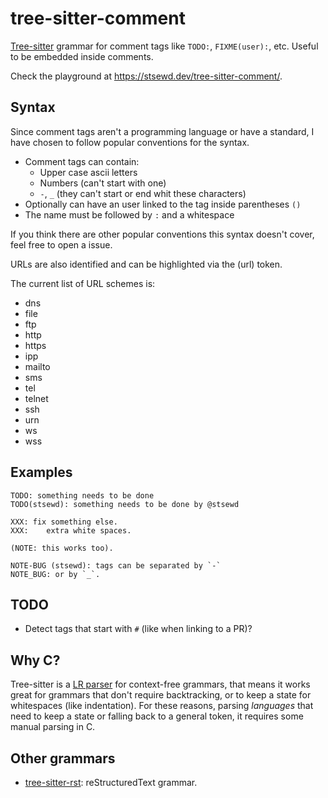# tree-sitter-comment

[Tree-sitter](https://github.com/tree-sitter/tree-sitter) grammar for comment tags like `TODO:`, `FIXME(user):`, etc.
Useful to be embedded inside comments.

Check the playground at <https://stsewd.dev/tree-sitter-comment/>.

## Syntax

Since comment tags aren't a programming language or have a standard,
I have chosen to follow popular conventions for the syntax.

* Comment tags can contain:
  - Upper case ascii letters
  - Numbers (can't start with one)
  - `-`, `_` (they can't start or end whit these characters)
* Optionally can have an user linked to the tag inside parentheses `()`
* The name must be followed by `:` and a whitespace

If you think there are other popular conventions this syntax doesn't cover,
feel free to open a issue.

URLs are also identified and can be highlighted via the (url) token.

The current list of URL schemes is:

* dns
* file
* ftp
* http
* https
* ipp
* mailto
* sms
* tel
* telnet
* ssh
* urn
* ws
* wss


## Examples

```
TODO: something needs to be done
TODO(stsewd): something needs to be done by @stsewd

XXX: fix something else.
XXX:    extra white spaces.

(NOTE: this works too).

NOTE-BUG (stsewd): tags can be separated by `-`
NOTE_BUG: or by `_`.
```

## TODO

- Detect tags that start with `#` (like when linking to a PR)?

## Why C?

Tree-sitter is a [LR parser](https://en.wikipedia.org/wiki/LR_parser) for context-free grammars,
that means it works great for grammars that don't require backtracking,
or to keep a state for whitespaces (like indentation).
For these reasons, parsing _languages_ that need to keep a state or falling back to a general token,
it requires some manual parsing in C.

## Other grammars

- [tree-sitter-rst](https://github.com/stsewd/tree-sitter-rst): reStructuredText grammar.
